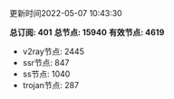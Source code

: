 更新时间2022-05-07 10:43:30

**总订阅: 401**
**总节点: 15940**
**有效节点: 4619**
- v2ray节点: 2445
- ssr节点: 847
- ss节点: 1040
- trojan节点: 287
